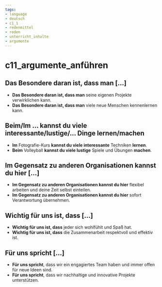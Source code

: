 ```yaml
---
tags:
- language
- deutsch
- c1_1
- redenmittel
- reden
- unterricht_inhalte
- argumente
---
```


# c11_argumente_anführen

## Das Besondere daran ist, dass man [...]

- __Das Besondere daran ist, dass man__ seine eigenen Projekte verwirklichen kann.
- __Das Besondere daran ist, dass man__ viele neue Menschen kennenlernen kann.

## Beim/Im … kannst du viele interessante/lustige/… Dinge lernen/machen

- __Im__ Fotografie-Kurs __kannst du viele interessante__ Techniken __lernen__.
- __Beim__ Volleyball __kannst du viele lustige__ Spiele und Übungen __machen__.

## Im Gegensatz zu anderen Organisationen kannst du hier [...]

- __Im Gegensatz zu anderen Organisationen kannst du hier__ flexibel arbeiten und deine Zeit selbst einteilen.
- __Im Gegensatz zu anderen Organisationen kannst du hier__ sofort Verantwortung übernehmen.

## Wichtig für uns ist, dass [...]

- __Wichtig für uns ist, dass__ jeder sich wohlfühlt und Spaß hat.
- __Wichtig für uns ist, dass__ die Zusammenarbeit respektvoll und effektiv ist.

## Für uns spricht [...]

- __Für uns spricht__, dass wir ein engagiertes Team haben und immer offen für neue Ideen sind.
- __Für uns spricht__, dass wir nachhaltige und innovative Projekte unterstützen.
